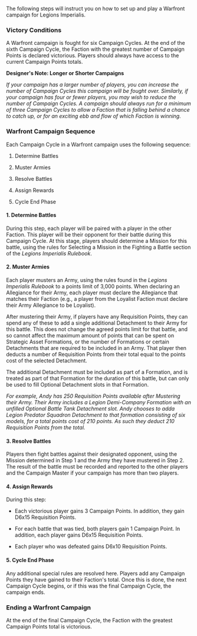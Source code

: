 The following steps will instruct you on how to set up and play a Warfront campaign for Legions Imperialis.

### Victory Conditions

A Warfront campaign is fought for six Campaign Cycles. At the end of the sixth Campaign Cycle, the Faction with the greatest number of Campaign Points is declared victorious. Players should always have access to the current Campaign Points totals.

**Designer's Note: Longer or Shorter Campaigns**

*If your campaign has a larger number of players, you can increase the number of Campaign Cycles this campaign will be fought over. Similarly, if your campaign has four or fewer players, you may wish to reduce the number of Campaign Cycles. A campaign should always run for a minimum of three Campaign Cycles to allow a Faction that is falling behind a chance to catch up, or for an exciting ebb and flow of which Faction is winning.*

### Warfront Campaign Sequence

Each Campaign Cycle in a Warfront campaign uses the following sequence:

1. Determine Battles

2. Muster Armies

3. Resolve Battles

4. Assign Rewards

5. Cycle End Phase

#### 1. Determine Battles

During this step, each player will be paired with a player in the other Faction. This player will be their opponent for their battle during this Campaign Cycle. At this stage, players should determine a Mission for this battle, using the rules for Selecting a Mission in the Fighting a Battle section of the *Legions Imperialis Rulebook*.

#### 2. Muster Armies

Each player musters an Army, using the rules found in the *Legions Imperialis Rulebook* to a points limit of 3,000 points. When declaring an Allegiance for their Army, each player must declare the Allegiance that matches their Faction (e.g., a player from the Loyalist Faction must declare their Army Allegiance to be Loyalist).

After mustering their Army, if players have any Requisition Points, they can spend any of these to add a single additional Detachment to their Army for this battle. This does not change the agreed points limit for that battle, and so cannot affect the maximum amount of points that can be spent on Strategic Asset Formations, or the number of Formations or certain Detachments that are required to be included in an Army. That player then deducts a number of Requisition Points from their total equal to the points cost of the selected Detachment.

The additional Detachment must be included as part of a Formation, and is treated as part of that Formation for the duration of this battle, but can only be used to fill Optional Detachment slots in that Formation.

*For example, Andy has 250 Requisition Points available after Mustering their Army. Their Army includes a Legion Demi-Company Formation with an unfilled Optional Battle Tank Detachment slot. Andy chooses to adda Legion Predator Squadron Detachment to that formation consisting of six models, for a total points cost of 210 points. As such they deduct 210 Requisition Points from the total.*

#### 3. Resolve Battles

Players then fight battles against their designated opponent, using the Mission determined in Step 1 and the Army they have mustered in Step 2. The result of the battle must be recorded and reported to the other players and the Campaign Master if your campaign has more than two players.

#### 4. Assign Rewards

During this step:

- Each victorious player gains 3 Campaign Points. In addition, they gain D6x15 Requisition Points. 

- For each battle that was tied, both players gain 1 Campaign Point. In addition, each player gains D6x15 Requisition Points.

- Each player who was defeated gains D6x10 Requisition Points.

#### 5. Cycle End Phase

Any additional special rules are resolved here. Players add any Campaign Points they have gained to their Faction's total. Once this is done, the next Campaign Cycle begins, or if this was the final Campaign Cycle, the campaign ends.

### Ending a Warfront Campaign

At the end of the final Campaign Cycle, the Faction with the greatest Campaign Points total is victorious.
